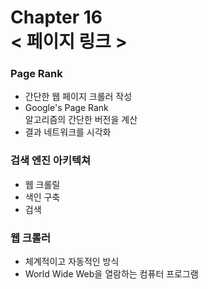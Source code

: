 Chapter 16<br/>
< 페이지 링크 >
=====================


### Page Rank
- 간단한 웹 페이지 크롤러 작성
- Google's Page Rank<br/>
알고리즘의 간단한 버전을 계산
- 결과 네트워크를 시각화


### 검색 엔진 아키텍쳐
- 웹 크롤릴
- 색인 구축
- 검색

### 웹 크롤러
- 체계적이고 자동적인 방식
- World Wide Web을 열람하는 컴퓨터 프로그램

